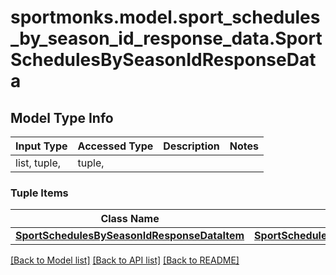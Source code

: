# sportmonks.model.sport_schedules_by_season_id_response_data.SportSchedulesBySeasonIdResponseData

## Model Type Info
Input Type | Accessed Type | Description | Notes
------------ | ------------- | ------------- | -------------
list, tuple,  | tuple,  |  | 

### Tuple Items
Class Name | Input Type | Accessed Type | Description | Notes
------------- | ------------- | ------------- | ------------- | -------------
[**SportSchedulesBySeasonIdResponseDataItem**](SportSchedulesBySeasonIdResponseDataItem.md) | [**SportSchedulesBySeasonIdResponseDataItem**](SportSchedulesBySeasonIdResponseDataItem.md) | [**SportSchedulesBySeasonIdResponseDataItem**](SportSchedulesBySeasonIdResponseDataItem.md) |  | 

[[Back to Model list]](../../README.md#documentation-for-models) [[Back to API list]](../../README.md#documentation-for-api-endpoints) [[Back to README]](../../README.md)

